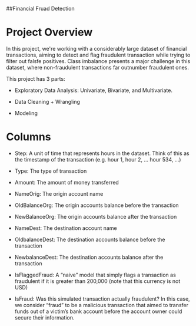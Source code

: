 ##Financial Fruad Detection

# Project Overview

In this project, we're working with a considerably large dataset of financial transactions, aiming to detect and flag fraudulent transaction while trying to filter out falsfe positives. Class imbalance presents a major challenge in this dataset, where non-fraudulent transactions far outnumber fraudulent ones.

This project has 3 parts: 
- Exploratory Data Analysis: Univariate, Bivariate, and Multivariate. 

- Data Cleaning + Wrangling

- Modeling

# Columns
- Step: A unit of time that represents hours in the dataset. 
Think of this as the timestamp of the transaction (e.g. hour 1, hour 2, … hour 534, …) 
- Type: The type of transaction 

- Amount: The amount of money transferred 

- NameOrig: The origin account name 

- OldBalanceOrg: The origin accounts balance before the transaction 

- NewBalanceOrg: The origin accounts balance after the transaction 

- NameDest: The destination account name 

-  OldbalanceDest: The destination accounts balance before the transaction 

- NewbalanceDest: The destination accounts balance after the transaction 

- IsFlaggedFraud: A “naive” model that simply flags a transaction as fraudulent if it is greater than 200,000 (note that this currency is not USD) 

- IsFraud: Was this simulated transaction actually fraudulent? In this case, we consider “fraud” to be a malicious transaction that aimed to transfer funds out of a victim’s bank account before the account owner could secure their information.



